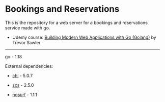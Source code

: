 # Bookings and Reservations

This is the repository for a web server for a bookings and reservations service made with go.

- Udemy course: [Building Modern Web Applications with Go (Golang)](https://www.udemy.com/course/building-modern-web-applications-with-go/) by Trevor Sawler

--- 

go - 1.18

External dependencies:
- [chi](https://github.com/go-chi/chi/) - 5.0.7

- [scs](https://github.com/alexedwards/scs/) - 2.5.0 

- [nosurf](https://github.com/justinas/nosurf) - 1.1.1 
